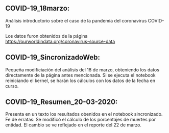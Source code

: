 ## COVID-19_18marzo:
Análisis introductorio sobre el caso de la pandemia del coronavirus COVID-19

Los datos furon obtenidos de la página https://ourworldindata.org/coronavirus-source-data

## COVID-19_SincronizadoWeb:
Pequeña modificiación del análisis del 18 de marzo, obteniendo los datos directamente de la página antes mencionada. Si se ejecuta el notebook reiniciando el kernel, se harán los cálculos con los datos de la fecha en curso.

## COVID-19_Resumen_20-03-2020:
Presenta en un texto los resultados obenidos en el notebook sincronizado.
Fe de erratas: Se modificó el cálculo de los porcentajes de muertes por entidad. 
El cambio se ve reflejado en el reporte del 22 de marzo.
